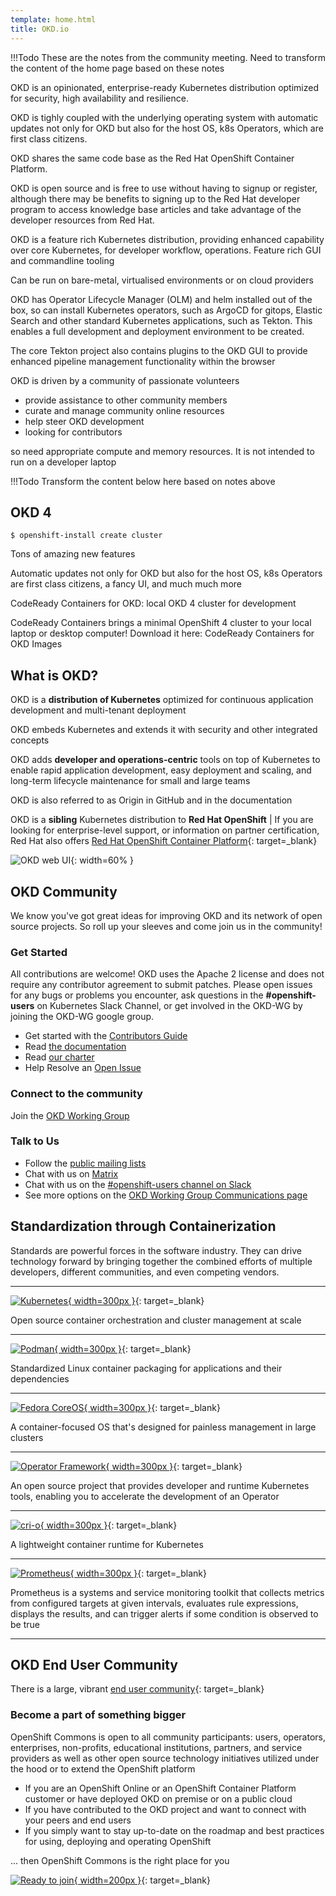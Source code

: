 ```yaml
---
template: home.html
title: OKD.io
---
```


<!--- cSpell:ignore roadmap -->

!!!Todo
    These are the notes from the community meeting.  Need to transform the content of the home page based on these notes

OKD is an opinionated, enterprise-ready Kubernetes distribution optimized for security, high availability and resilience.

OKD is tighly coupled with the underlying operating system with automatic updates not only for OKD but also for the host OS, k8s Operators, which are first class citizens.

OKD shares the same code base as the Red Hat OpenShift Container Platform.

OKD is open source and is free to use without having to signup or register, although there may be benefits to signing up to the Red Hat developer program to access knowledge base articles and take advantage of the developer resources from Red Hat.

OKD is a feature rich Kubernetes distribution, providing enhanced capability over core Kubernetes, for developer workflow, operations.  Feature rich GUI and commandline tooling

Can be run on bare-metal, virtualised environments or on cloud providers

OKD has Operator Lifecycle Manager (OLM) and helm installed out of the box, so can install Kubernetes operators, such as ArgoCD for gitops, Elastic Search and other standard Kubernetes applications, such as Tekton.  This enables a full development and deployment environment to be created.

The core Tekton project also contains plugins to the OKD GUI to provide enhanced pipeline management functionality within the browser

OKD is driven by a community of passionate volunteers
- provide assistance to other community members
- curate and manage community online resources
- help steer OKD development
- looking for contributors

so need appropriate compute and memory resources.  It is not intended to run on a developer laptop

!!!Todo
    Transform the content below here based on notes above

## OKD 4

```$ openshift-install create cluster```

Tons of amazing new features

Automatic updates not only for OKD but also for the host OS, k8s Operators are first class citizens, a fancy UI, and much much more

CodeReady Containers for OKD: local OKD 4 cluster for development

CodeReady Containers brings a minimal OpenShift 4 cluster to your local laptop or desktop computer! Download it here: CodeReady Containers for OKD Images

## What is OKD?

OKD is a **distribution of Kubernetes** optimized for continuous application development and multi-tenant deployment

OKD embeds Kubernetes and extends it with security and other integrated concepts

OKD adds **developer and operations-centric** tools on top of Kubernetes to enable rapid application development, easy deployment and scaling, and long-term lifecycle maintenance for small and large teams

OKD is also referred to as Origin in GitHub and in the documentation

OKD is a **sibling** Kubernetes distribution to **Red Hat OpenShift** | If you are looking for enterprise-level support, or information on partner certification, Red Hat also offers [Red Hat OpenShift Container Platform](https://www.openshift.com/){: target=_blank}

![OKD web UI](img/screenshots/topology.png){: width=60% }

## OKD Community

We know you've got great ideas for improving OKD and its network of open source projects. So roll up your sleeves and come join us in the community!

### Get Started

All contributions are welcome! OKD uses the Apache 2 license and does not require any contributor agreement to submit patches. Please open issues for any bugs or problems you encounter, ask questions in the **#openshift-users** on Kubernetes Slack Channel, or get involved in the OKD-WG by joining the OKD-WG google group.

- Get started with the [Contributors Guide](https://github.com/okd-project/okd/blob/master/CONTRIBUTING.md)
- Read [the documentation](https://docs.okd.io/latest/welcome/index.html)
- Read [our charter](https://github.com/openshift/community/blob/master/CHARTER.md)
- Help Resolve an [Open Issue](https://github.com/okd-project/okd/issues)

### Connect to the community

Join the [OKD Working Group](contributor.md)

### Talk to Us

- Follow the [public mailing lists](https://groups.google.com/g/okd-wg)
- Chat with us on [Matrix](https://matrix.to/#/#okd:fedoraproject.org)
- Chat with us on the [#openshift-users channel on Slack](https://kubernetes.slack.com/messages/openshift-users/)
- See more options on the [OKD Working Group Communications page](communications.md)

## Standardization through Containerization

Standards are powerful forces in the software industry. They can drive technology forward by bringing together the combined efforts of multiple developers, different communities, and even competing vendors.

---

[![Kubernetes](img/logo-kubernetes-horizontal-color.png){ width=300px }](https://kubernetes.io/){: target=_blank}

Open source container orchestration and cluster management at scale

---

[![Podman](img/podman.svg){ width=300px }](https://podman.io/){: target=_blank}

Standardized Linux container packaging for applications and their dependencies

---

[![Fedora CoreOS](img/fedora-coreos-logo.png){ width=300px }](https://getfedora.org/en/coreos?stream=stable){: target=_blank}

A container-focused OS that's designed for painless management in large clusters

---

[![Operator Framework](img/logo-operator-h.svg){ width=300px }](https://www.openshift.com/learn/topics/operators){: target=_blank}

An open source project that provides developer and runtime Kubernetes tools, enabling you to accelerate the development of an Operator

---

[![cri-o](img/logo-cri-o.png){ width=300px }](https://cri-o.io/){: target=_blank}

A lightweight container runtime for Kubernetes

---

[![Prometheus](img/prometheus.png){ width=300px }](https://prometheus.io/){: target=_blank}

Prometheus is a systems and service monitoring toolkit that collects metrics from configured targets at given intervals, evaluates rule expressions, displays the results, and can trigger alerts if some condition is observed to be true

---

## OKD End User Community

There is a large, vibrant [end user community](https://commons.openshift.org/participants.html){: target=_blank}

### Become a part of something bigger

OpenShift Commons is open to all community participants: users, operators, enterprises, non-profits, educational institutions, partners, and service providers as well as other open source technology initiatives utilized under the hood or to extend the OpenShift platform

- If you are an OpenShift Online or an OpenShift Container Platform customer or have deployed OKD on premise or on a public cloud
- If you have contributed to the OKD project and want to connect with your peers and end users
- If you simply want to stay up-to-date on the roadmap and best practices for using, deploying and operating OpenShift

 ... then OpenShift Commons is the right place for you

 [![Ready to join](img/readyToJoin.png){ width=200px }](https://commons.openshift.org/join){: target=_blank}

